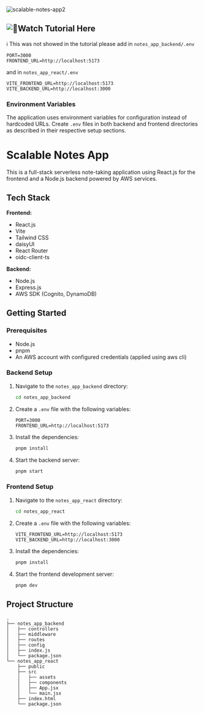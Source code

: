 ![scalable-notes-app2](https://github.com/user-attachments/assets/232646b8-ce14-4f99-a511-e9a6f052fc60)

## ![🔗Watch Tutorial Here](https://youtu.be/G3I8mdc_fPI)

ℹ️ This was not showed in the tutorial
please add
in `notes_app_backend/.env`

```
PORT=3000
FRONTEND_URL=http://localhost:5173
```

and in `notes_app_react/.env`

```
VITE_FRONTEND_URL=http://localhost:5173
VITE_BACKEND_URL=http://localhost:3000
```

### Environment Variables

The application uses environment variables for configuration instead of hardcoded URLs. Create `.env` files in both backend and frontend directories as described in their respective setup sections.

# Scalable Notes App

This is a full-stack serverless note-taking application using React.js for the frontend and a Node.js backend powered by AWS services.

## Tech Stack

**Frontend:**

- React.js
- Vite
- Tailwind CSS
- daisyUI
- React Router
- oidc-client-ts

**Backend:**

- Node.js
- Express.js
- AWS SDK (Cognito, DynamoDB)

## Getting Started

### Prerequisites

- Node.js
- pnpm
- An AWS account with configured credentials (applied using aws cli)

### Backend Setup

1.  Navigate to the `notes_app_backend` directory:
    ```bash
    cd notes_app_backend
    ```
2.  Create a `.env` file with the following variables:
    ```env
    PORT=3000
    FRONTEND_URL=http://localhost:5173
    ```
3.  Install the dependencies:
    ```bash
    pnpm install
    ```
4.  Start the backend server:
    ```bash
    pnpm start
    ```

### Frontend Setup

1.  Navigate to the `notes_app_react` directory:
    ```bash
    cd notes_app_react
    ```
2.  Create a `.env` file with the following variables:
    ```env
    VITE_FRONTEND_URL=http://localhost:5173
    VITE_BACKEND_URL=http://localhost:3000
    ```
3.  Install the dependencies:
    ```bash
    pnpm install
    ```
4.  Start the frontend development server:
    ```bash
    pnpm dev
    ```

## Project Structure

```
.
├── notes_app_backend
│   ├── controllers
│   ├── middleware
│   ├── routes
│   ├── config
│   ├── index.js
│   └── package.json
└── notes_app_react
    ├── public
    ├── src
    │   ├── assets
    │   ├── components
    │   ├── App.jsx
    │   └── main.jsx
    ├── index.html
    └── package.json
```
